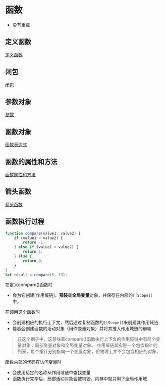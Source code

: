 # 函数

- 没有重载

## 定义函数

[定义函数](JavaScript_Function_Definition.md)

## 闭包

[闭包](JavaScript_Closures.md)

## 参数对象

[参数](JavaScript_Arguments_Object.md)

## 函数对象

[函数表达式](JavaScript_Function_Expression.md)

## 函数的属性和方法

[函数属性和方法](javascript_function_property_and_method.md)

## 箭头函数

[箭头函数](JavaScript_Arrow_Function_Expressions.md)


## 函数执行过程

```javascript
function compare(value1, value2) {
    if (value1 < value2) {
        return -1;
    } else if (value1 > value2) {
        return 1;
    } else {
        return 0;
    }
}
let result = compare(5, 10);
```

在定义compare()函数时

- 会为它创建[作用域链]，**预装**载**全局变量**对象，并保存在内部的`[[Scope]]`中。

在调用这个函数时

- 会创建相应的执行上下文，然后通过复制函数的`[[Scope]]`来创建其作用域链
- 接着会创建函数的活动对象（用作变量对象）并将其推入作用域链的前端

> 在这个例子中，这意味着compare()函数执行上下文的作用域链中有两个变量对象：局部变量对象和全局变量对象。
> 作用域链其实是一个包含指针的列表，每个指针分别指向一个变量对象，但物理上并不会包含相应的对象。

函数内部的代码在访问变量时

- 会使用给定的名称从作用域链中查找变量
- 函数执行完毕后，局部活动对象会被销毁，内存中就只剩下全局作用域
